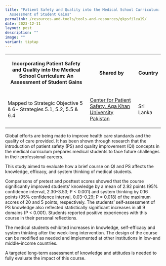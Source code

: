 ```yaml
---
title: "Patient Safety and Quality into the Medical School Curriculum: An
  Assessment of Student Gains"
permalink: /resources-and-tools/tools-and-resources/gkpsfilea19/
date: 2023-12-11
layout: post
description: ""
image: ""
variant: tiptap
---
```

<table><tbody><tr><th rowspan="1" colspan="1"><p>Incorporating Patient Safety and Quality into the Medical School Curriculum: An Assessment of Student Gains</p></th><th rowspan="1" colspan="1"><p>Shared by</p></th><th rowspan="1" colspan="1"><p>Country</p></th></tr><tr><td rowspan="1" colspan="1"><p>Mapped to Strategic Objective 5 &amp; 6- Strategies 5.1, 5.2, 5.5 &amp; 6.4</p></td><td rowspan="1" colspan="1"><p><a href="https://www.aku.edu/mcpk/patient-safety/Pages/home.aspx" rel="noopener noreferrer nofollow" target="_blank">Center for Patient Safety, Aga Khan University Pakistan</a></p></td><td rowspan="1" colspan="1"><p>Sri Lanka</p></td></tr></tbody></table><p>Global efforts are being made to improve health care standards and the quality of care provided. It has been shown through research that the introduction of patient safety (PS) and quality improvement (QI) concepts in the medical curriculum prepares medical students to face future challenges in their professional careers.</p><p>This study aimed to evaluate how a brief course on QI and PS affects the knowledge, efficacy, and system thinking of medical students.</p><p>Comparisons of pretest and posttest scores showed that the course significantly improved students’ knowledge by a mean of 2.92 points (95% confidence interval, 2.30–3.53; P &lt; 0.001) and system thinking by 0.16 points (95% confidence interval, 0.03–0.29; P = 0.018) of the maximum scores of 20 and 5 points, respectively. The students’ self-assessment of PS knowledge also reflected statistically significant increases in all 9 domains (P &lt; 0.001). Students reported positive experiences with this course in their personal reflections.</p><p>The medical students exhibited increases in knowledge, self-efficacy and system thinking after the week-long intervention. The design of the course can be modified as needed and implemented at other institutions in low-and middle-income countries.</p><p>A targeted long-term assessment of knowledge and attitudes is needed to fully evaluate the impact of this course.</p>